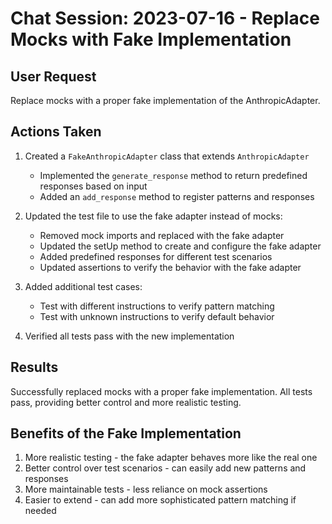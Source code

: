 # Chat Session: 2023-07-16 - Replace Mocks with Fake Implementation

## User Request
Replace mocks with a proper fake implementation of the AnthropicAdapter.

## Actions Taken
1. Created a `FakeAnthropicAdapter` class that extends `AnthropicAdapter`
   - Implemented the `generate_response` method to return predefined responses based on input
   - Added an `add_response` method to register patterns and responses

2. Updated the test file to use the fake adapter instead of mocks:
   - Removed mock imports and replaced with the fake adapter
   - Updated the setUp method to create and configure the fake adapter
   - Added predefined responses for different test scenarios
   - Updated assertions to verify the behavior with the fake adapter

3. Added additional test cases:
   - Test with different instructions to verify pattern matching
   - Test with unknown instructions to verify default behavior

4. Verified all tests pass with the new implementation

## Results
Successfully replaced mocks with a proper fake implementation. All tests pass, providing better control and more realistic testing.

## Benefits of the Fake Implementation
1. More realistic testing - the fake adapter behaves more like the real one
2. Better control over test scenarios - can easily add new patterns and responses
3. More maintainable tests - less reliance on mock assertions
4. Easier to extend - can add more sophisticated pattern matching if needed
